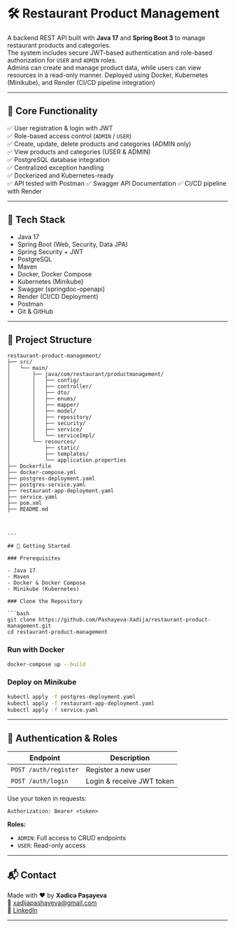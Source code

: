 # 🛠️ Restaurant Product Management

A backend REST API built with **Java 17** and **Spring Boot 3** to manage restaurant products and categories.  
The system includes secure JWT-based authentication and role-based authorization for `USER` and `ADMIN` roles.  
Admins can create and manage product data, while users can view resources in a read-only manner. Deployed using Docker, Kubernetes (Minikube), and Render (CI/CD pipeline integration)

---

## 📌 Core Functionality

✅ User registration & login with JWT  
✅ Role-based access control (`ADMIN` / `USER`)  
✅ Create, update, delete products and categories (ADMIN only)  
✅ View products and categories (USER & ADMIN)  
✅ PostgreSQL database integration  
✅ Centralized exception handling  
✅ Dockerized and Kubernetes-ready  
✅ API tested with Postman
✅ Swagger API Documentation
✅ CI/CD pipeline with Render

---

## 🧰 Tech Stack

- Java 17
- Spring Boot (Web, Security, Data JPA)
- Spring Security + JWT
- PostgreSQL
- Maven
- Docker, Docker Compose
- Kubernetes (Minikube)
- Swagger (springdoc-openapi)
- Render (CI/CD Deployment)
- Postman
- Git & GitHub

---

## 📁 Project Structure

```
restaurant-product-management/
├── src/
│   └── main/
│       ├── java/com/restaurant/productmanagement/
│       │   ├── config/
│       │   ├── controller/
│       │   ├── dto/
│       │   ├── enums/
│       │   ├── mapper/
│       │   ├── model/
│       │   ├── repository/
│       │   ├── security/
│       │   ├── service/
│       │   └── serviceImpl/
│       └── resources/
│           ├── static/
│           ├── templates/
│           └── application.properties
├── Dockerfile
├── docker-compose.yml
├── postgres-deployment.yaml
├── postgres-service.yaml
├── restaurant-app-deployment.yaml
├── service.yaml
├── pom.xml
├── README.md



---

## 🚀 Getting Started

### Prerequisites

- Java 17
- Maven
- Docker & Docker Compose
- Minikube (Kubernetes)

### Clone the Repository

```bash
git clone https://github.com/Pashayeva-Xadija/restaurant-product-management.git
cd restaurant-product-management
```

### Run with Docker

```bash
docker-compose up --build
```

### Deploy on Minikube

```bash
kubectl apply -f postgres-deployment.yaml
kubectl apply -f restaurant-app-deployment.yaml
kubectl apply -f service.yaml
```

---

## 🔐 Authentication & Roles

| Endpoint            | Description               |
|---------------------|---------------------------|
| `POST /auth/register` | Register a new user       |
| `POST /auth/login`    | Login & receive JWT token |

Use your token in requests:

```http
Authorization: Bearer <token>
```

**Roles:**
- `ADMIN`: Full access to CRUD endpoints
- `USER`: Read-only access

---

## 📬 Contact

Made with ❤️ by **Xədicə Paşayeva**  
📧 xadijapashayeva@gmail.com  
🔗 [LinkedIn](https://www.linkedin.com/in/xadija-pashayeva)

---


